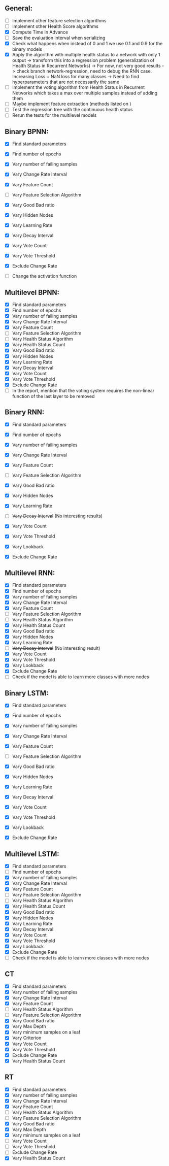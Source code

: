 ## General:

- [ ] Implement other feature selection algorithms
- [ ] Implement other Health Score algorithms
- [x] Compute Time In Advance
- [ ] Save the evaluation interval when serializing
- [x] Check what happens when instead of 0 and 1 we use 0.1 and 0.9 for the binary models
- [x] Apply the algorithm with multiple health status to a network with only 1 output -> transform this into a regression problem (generalization of Health Status in Recurrent Networks) -> For now, not very good results -> check branch network-regression, need to debug the RNN case. Increasing Loss + NaN loss for many classes -> Need to find hyperparameters that are not necessarily the same
- [ ] Implement the voting algorithm from Health Status in Recurrent Networks which takes a max over multiple samples instead of adding them
- [ ] Maybe implement feature extraction (methods listed on ) 
- [ ] Test the regression tree with the continuous health status
- [ ] Rerun the tests for the multilevel models

## Binary BPNN:

- [x] Find standard parameters
- [x] Find number of epochs
- [x] Vary number of failing samples
- [x] Vary Change Rate Interval
- [x] Vary Feature Count
- [ ] Vary Feature Selection Algorithm
- [x] Vary Good Bad ratio
- [x] Vary Hidden Nodes
- [x] Vary Learning Rate
- [x] Vary Decay Interval
- [x] Vary Vote Count
- [x] Vary Vote Threshold
- [x] Exclude Change Rate
- [ ] Change the activation function


## Multilevel BPNN:

- [x] Find standard parameters
- [x] Find number of epochs
- [x] Vary number of failing samples
- [x] Vary Change Rate Interval
- [x] Vary Feature Count
- [ ] Vary Feature Selection Algorithm
- [ ] Vary Health Status Algorithm
- [x] Vary Health Status Count
- [x] Vary Good Bad ratio
- [x] Vary Hidden Nodes
- [x] Vary Learning Rate
- [x] Vary Decay Interval
- [x] Vary Vote Count
- [x] Vary Vote Threshold
- [x] Exclude Change Rate
- [ ] In the report, mention that the voting system requires the non-linear function of the last layer to be removed

## Binary RNN:

- [x] Find standard parameters
- [x] Find number of epochs
- [x] Vary number of failing samples
- [x] Vary Change Rate Interval
- [x] Vary Feature Count
- [ ] Vary Feature Selection Algorithm
- [x] Vary Good Bad ratio
- [x] Vary Hidden Nodes
- [x] Vary Learning Rate
- [ ] ~~Vary Decay Interval~~ (No interesting results)
- [x] Vary Vote Count
- [x] Vary Vote Threshold
- [x] Vary Lookback
- [x] Exclude Change Rate


## Multilevel RNN:

- [x] Find standard parameters
- [x] Find number of epochs
- [x] Vary number of failing samples
- [x] Vary Change Rate Interval
- [x] Vary Feature Count
- [ ] Vary Feature Selection Algorithm
- [ ] Vary Health Status Algorithm
- [x] Vary Health Status Count
- [x] Vary Good Bad ratio
- [x] Vary Hidden Nodes
- [x] Vary Learning Rate
- [ ] ~~Vary Decay Interval~~ (No interesting result)
- [x] Vary Vote Count
- [x] Vary Vote Threshold
- [x] Vary Lookback
- [x] Exclude Change Rate
- [ ] Check if the model is able to learn more classes with more nodes

## Binary LSTM:

- [x] Find standard parameters
- [x] Find number of epochs
- [x] Vary number of failing samples
- [x] Vary Change Rate Interval
- [x] Vary Feature Count
- [ ] Vary Feature Selection Algorithm
- [x] Vary Good Bad ratio
- [x] Vary Hidden Nodes
- [x] Vary Learning Rate
- [x] Vary Decay Interval
- [x] Vary Vote Count
- [x] Vary Vote Threshold
- [x] Vary Lookback
- [x] Exclude Change Rate


## Multilevel LSTM:

- [x] Find standard parameters
- [ ] Find number of epochs
- [x] Vary number of failing samples
- [x] Vary Change Rate Interval
- [x] Vary Feature Count
- [ ] Vary Feature Selection Algorithm
- [ ] Vary Health Status Algorithm
- [x] Vary Health Status Count
- [x] Vary Good Bad ratio
- [x] Vary Hidden Nodes
- [x] Vary Learning Rate
- [x] Vary Decay Interval
- [x] Vary Vote Count
- [x] Vary Vote Threshold
- [x] Vary Lookback
- [x] Exclude Change Rate
- [ ] Check if the model is able to learn more classes with more nodes

## CT

- [x] Find standard parameters
- [x] Vary number of failing samples
- [x] Vary Change Rate Interval
- [x] Vary Feature Count
- [ ] Vary Health Status Algorithm
- [ ] Vary Feature Selection Algorithm
- [x] Vary Good Bad ratio
- [x] Vary Max Depth
- [x] Vary minimum samples on a leaf
- [x] Vary Criterion
- [x] Vary Vote Count
- [x] Vary Vote Threshold
- [x] Exclude Change Rate
- [x] Vary Health Status Count

## RT

- [x] Find standard parameters
- [x] Vary number of failing samples
- [x] Vary Change Rate Interval
- [x] Vary Feature Count
- [ ] Vary Health Status Algorithm
- [ ] Vary Feature Selection Algorithm
- [x] Vary Good Bad ratio
- [x] Vary Max Depth
- [x] Vary minimum samples on a leaf
- [ ] Vary Vote Count
- [ ] Vary Vote Threshold
- [ ] Exclude Change Rate
- [x] Vary Health Status Count